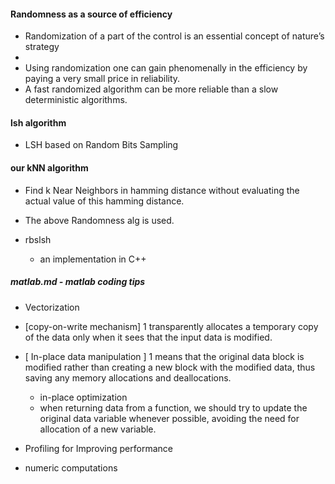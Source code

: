   
#### Randomness as a source of efficiency 
* Randomization of a part of the control is an essential concept of nature’s strategy  
* 
* Using randomization one can gain phenomenally in the efficiency by paying a very small price in reliability.  
* A fast randomized algorithm can be more reliable than a slow deterministic algorithms.  
 
#### lsh algorithm
* LSH based on Random Bits Sampling

#### our kNN algorithm
* Find k Near Neighbors in hamming distance without evaluating the actual value of this hamming distance.
* The above Randomness alg is used.

* rbslsh
  - an implementation in C++   

##### matlab.md - matlab coding tips     
* Vectorization  

* [copy-on-write mechanism] 1 transparently allocates a temporary copy of the data only when it sees that the input data is modified.

* [ In-place data manipulation ] 1 means that the original data block is modified rather than creating a new block with the modified data, thus saving any memory allocations and deallocations.
  - in-place optimization  
  - when returning data from a function, we should try to update the original data variable whenever possible, avoiding the need for allocation of a new variable.  

* Profiling for Improving performance


* numeric computations
